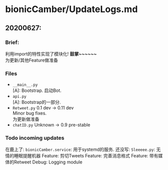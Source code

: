 # bionicCamber/UpdateLogs.md
## 20200627:
### Brief: 
利用import的特性实现了模块化! **鼓掌~~~~~~**  
为更新/其他Feature做准备

### Files
- `__main__.py`  
[A]: Bootstrap. 启动Bot.   
- `api.py`  
[A]: Bootstrap的一部分.
- `Retweet.py`
0.1 dev -> 0.11 dev  
Minor bug fixes.   
为更新做准备
- `chatID.py`
Unknown -> 0.9 pre-stable

### Todo incoming updates
在鹿上了: `bionicCamber.service`: 用于systemd的服务. 
还没写: `Sleeeee.py`: 无情的睡眠提醒机器
Feature: 剪切Tweets
Feature: 完善消息格式
Feature: 带有媒体的Retweet
Debug: Logging module
